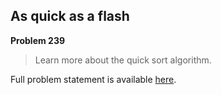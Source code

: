 As quick as a flash
-------------------

**Problem 239**

> Learn more about the quick sort algorithm.

Full problem statement is available [here][mirror].

[mirror]: https://github.com/rdtsc/codeeval-problem-statements/tree/master/hard/239-as-quick-as-a-flash/
          "View Problem Statement Mirror"
